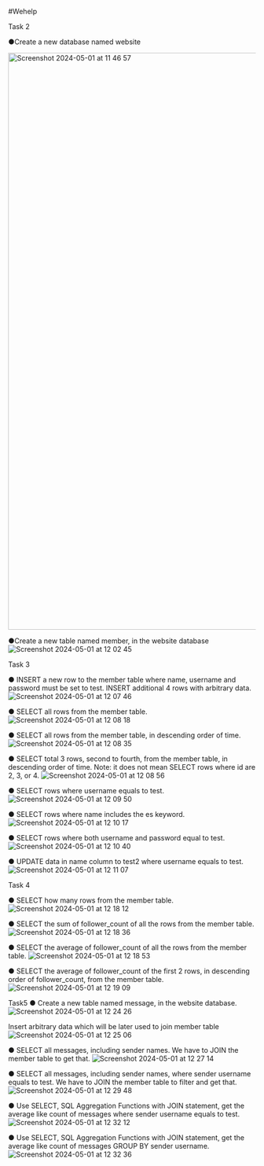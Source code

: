 #Wehelp 

Task 2 

●Create a new database named website

<img width="1174" alt="Screenshot 2024-05-01 at 11 46 57" src="https://github.com/twkclaire/WeHelpProjects/assets/163644958/6bbe2461-d1ad-42ea-8903-973e5cf00e3d">

●Create a new table named member, in the website database
![Screenshot 2024-05-01 at 12 02 45](https://github.com/twkclaire/WeHelpProjects/assets/163644958/e95f45b2-ffe3-4231-b2d0-d9b682124766)


Task 3

● INSERT a new row to the member table where name, username and password must be set to test. INSERT additional 4 rows with arbitrary data.
![Screenshot 2024-05-01 at 12 07 46](https://github.com/twkclaire/WeHelpProjects/assets/163644958/8a368bdf-892c-4255-9f57-6e170c463988)




● SELECT all rows from the member table.
![Screenshot 2024-05-01 at 12 08 18](https://github.com/twkclaire/WeHelpProjects/assets/163644958/01871327-d032-4e78-b3e1-3fc6c765847a)




● SELECT all rows from the member table, in descending order of time.
![Screenshot 2024-05-01 at 12 08 35](https://github.com/twkclaire/WeHelpProjects/assets/163644958/6055b03a-52fc-4b8e-83e1-8ee8bfafd54a)




● SELECT total 3 rows, second to fourth, from the member table, in descending order of time. Note: it does not mean SELECT rows where id are 2, 3, or 4.
![Screenshot 2024-05-01 at 12 08 56](https://github.com/twkclaire/WeHelpProjects/assets/163644958/992e2de7-7645-48c9-8cea-54d4a849910a)





● SELECT rows where username equals to test.
![Screenshot 2024-05-01 at 12 09 50](https://github.com/twkclaire/WeHelpProjects/assets/163644958/d6cf952b-419a-4daa-929a-08f2db351cb0)






● SELECT rows where name includes the es keyword.
![Screenshot 2024-05-01 at 12 10 17](https://github.com/twkclaire/WeHelpProjects/assets/163644958/990a7ea7-c28f-491f-8176-27316038682b)







● SELECT rows where both username and password equal to test.
![Screenshot 2024-05-01 at 12 10 40](https://github.com/twkclaire/WeHelpProjects/assets/163644958/80534dbb-8dea-4234-b24e-69050037aaa7)







● UPDATE data in name column to test2 where username equals to test.
![Screenshot 2024-05-01 at 12 11 07](https://github.com/twkclaire/WeHelpProjects/assets/163644958/35fccb08-26e9-4bcd-8469-e43e6be9986a)









Task 4

● SELECT how many rows from the member table.
![Screenshot 2024-05-01 at 12 18 12](https://github.com/twkclaire/WeHelpProjects/assets/163644958/f261f748-75f7-450c-b449-25de280b6714)


● SELECT the sum of follower_count of all the rows from the member table.
![Screenshot 2024-05-01 at 12 18 36](https://github.com/twkclaire/WeHelpProjects/assets/163644958/f634406f-49f4-482d-8f5a-ab98a68c486c)



● SELECT the average of follower_count of all the rows from the member table.
![Screenshot 2024-05-01 at 12 18 53](https://github.com/twkclaire/WeHelpProjects/assets/163644958/cc0a0392-e091-4afc-b97f-4d8884390108)



● SELECT the average of follower_count of the first 2 rows, in descending order of follower_count, from the member table.
![Screenshot 2024-05-01 at 12 19 09](https://github.com/twkclaire/WeHelpProjects/assets/163644958/90e11555-43d4-44ac-b454-169eab098b01)




Task5 
● Create a new table named message, in the website database.
![Screenshot 2024-05-01 at 12 24 26](https://github.com/twkclaire/WeHelpProjects/assets/163644958/c79d9ba0-f3e4-41bf-80bb-5948637ffa96)

Insert arbitrary data which will be later used to join member table
![Screenshot 2024-05-01 at 12 25 06](https://github.com/twkclaire/WeHelpProjects/assets/163644958/6e46d566-ed1e-4479-a858-a0f9e49649f0)


● SELECT all messages, including sender names. We have to JOIN the member table to get that.
![Screenshot 2024-05-01 at 12 27 14](https://github.com/twkclaire/WeHelpProjects/assets/163644958/41e22519-602e-422a-8986-429692b84329)


● SELECT all messages, including sender names, where sender username equals to test. We have to JOIN the member table to filter and get that.
![Screenshot 2024-05-01 at 12 29 48](https://github.com/twkclaire/WeHelpProjects/assets/163644958/f4960bf7-d789-4371-88ed-ce56dd8ae644)




● Use SELECT, SQL Aggregation Functions with JOIN statement, get the average like count of messages where sender username equals to test.
![Screenshot 2024-05-01 at 12 32 12](https://github.com/twkclaire/WeHelpProjects/assets/163644958/4523863f-643b-416a-9bce-cd41ebde5593)





● Use SELECT, SQL Aggregation Functions with JOIN statement, get the average like count of messages GROUP BY sender username.
![Screenshot 2024-05-01 at 12 32 36](https://github.com/twkclaire/WeHelpProjects/assets/163644958/831b127a-1511-43d9-883c-a03d70203ff1)
